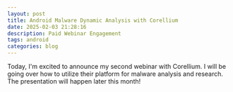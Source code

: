 ```yaml
---
layout: post
title: Android Malware Dynamic Analysis with Corellium
date: 2025-02-03 21:28:16
description: Paid Webinar Engagement
tags: android
categories: blog
---
```

Today, I'm excited to announce my second webinar with Corellium. I will be going over how to utilize their platform for malware analysis and research. The presentation will happen later this month!
